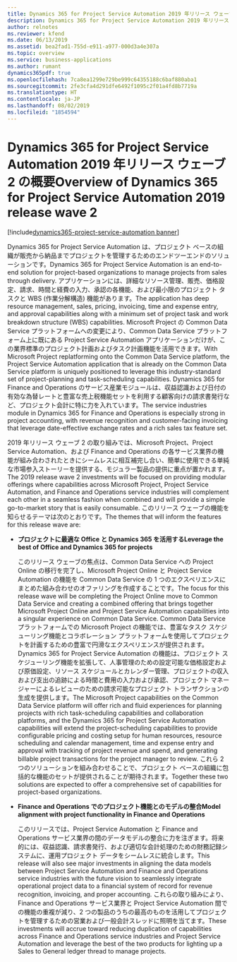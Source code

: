 ```yaml
---
title: Dynamics 365 for Project Service Automation 2019 年リリース ウェーブ 2 の概要
description: Dynamics 365 for Project Service Automation 2019 年リリース ウェーブ 2 の概要
author: relnotes
ms.reviewer: kfend
ms.date: 06/13/2019
ms.assetid: bea2fad1-755d-e911-a977-000d3a4e307a
ms.topic: overview
ms.service: business-applications
ms.author: rumant
dynamics365pdf: true
ms.openlocfilehash: 7ca8ea1299e729be999c64355188c6baf880aba1
ms.sourcegitcommit: 2fe3cfa4d291dfe6492f1095c2f01a4fd8b7719a
ms.translationtype: HT
ms.contentlocale: ja-JP
ms.lasthandoff: 08/02/2019
ms.locfileid: "1854594"
---
```

# <a name="overview-of-dynamics-365-for-project-service-automation-2019-release-wave-2"></a><span data-ttu-id="a3a82-103">Dynamics 365 for Project Service Automation 2019 年リリース ウェーブ 2 の概要</span><span class="sxs-lookup"><span data-stu-id="a3a82-103">Overview of Dynamics 365 for Project Service Automation 2019 release wave 2</span></span>
[!include[dynamics365-project-service-automation banner](../includes/dynamics365-project-service-automation.md)]

<span data-ttu-id="a3a82-104">Dynamics 365 for Project Service Automation は、プロジェクト ベースの組織が販売から納品までプロジェクトを管理するためのエンドツーエンドのソリューションです。</span><span class="sxs-lookup"><span data-stu-id="a3a82-104">Dynamics 365 for Project Service Automation is an end-to-end solution for project-based organizations to manage projects from sales through delivery.</span></span> <span data-ttu-id="a3a82-105">アプリケーションには、詳細なリソース管理、販売、価格設定、請求、時間と経費の入力、承認の各機能、および最小限のプロジェクト タスクと WBS (作業分解構造) 機能があります。</span><span class="sxs-lookup"><span data-stu-id="a3a82-105">The application has deep resource management, sales, pricing, invoicing, time and expense entry, and approval capabilities along with a minimum set of project task and work breakdown structure (WBS) capabilities.</span></span> <span data-ttu-id="a3a82-106">Microsoft Project の Common Data Service プラットフォームへの変更により、Common Data Service プラットフォーム上に既にある Project Service Automation アプリケーションだけが、この業界標準のプロジェクト計画およびタスク計画機能を活用できます。</span><span class="sxs-lookup"><span data-stu-id="a3a82-106">With Microsoft Project replatforming onto the Common Data Service platform, the Project Service Automation application that is already on the Common Data Service platform is uniquely positioned to leverage this industry-standard set of project-planning and task-scheduling capabilities.</span></span> <span data-ttu-id="a3a82-107">Dynamics 365 for Finance and Operations のサービス産業モジュールは、収益認識および日付の有効な為替レートと豊富な売上税機能セットを利用する顧客向けの請求書発行など、プロジェクト会計に特に力を入れています。</span><span class="sxs-lookup"><span data-stu-id="a3a82-107">The service industries module in Dynamics 365 for Finance and Operations is especially strong in project accounting, with revenue recognition and customer-facing invoicing that leverage date-effective exchange rates and a rich sales tax feature set.</span></span> 

<span data-ttu-id="a3a82-108">2019 年リリース ウェーブ 2 の取り組みでは、Microsoft Project、Project Service Automation、および Finance and Operations の各サービス業界の機能が組み合わされたときにシームレスに相互補完し合い、簡単に使用できる単純な市場参入ストーリーを提供する、モジュラー製品の提供に重点が置かれます。</span><span class="sxs-lookup"><span data-stu-id="a3a82-108">The 2019 release wave 2 investments will be focused on providing modular offerings where capabilities across Microsoft Project, Project Service Automation, and Finance and Operations service industries will complement each other in a seamless fashion when combined and will provide a simple go-to-market story that is easily consumable.</span></span> <span data-ttu-id="a3a82-109">このリリース ウェーブの機能を知らせるテーマは次のとおりです。</span><span class="sxs-lookup"><span data-stu-id="a3a82-109">The themes that will inform the features for this release wave are:</span></span>

- <span data-ttu-id="a3a82-110">**プロジェクトに最適な Office と Dynamics 365 を活用する**</span><span class="sxs-lookup"><span data-stu-id="a3a82-110">**Leverage the best of Office and Dynamics 365 for projects**</span></span>

  <span data-ttu-id="a3a82-111">このリリース ウェーブの焦点は、Common Data Service への Project Online の移行を完了し、Microsoft Project Online と Project Service Automation の機能を Common Data Service の 1 つのエクスペリエンスにまとめた組み合わせのオファリングを作成することです。</span><span class="sxs-lookup"><span data-stu-id="a3a82-111">The focus for this release wave will be completing the Project Online move to Common Data Service and creating a combined offering that brings together Microsoft Project Online and Project Service Automation capabilities into a singular experience on Common Data Service.</span></span> <span data-ttu-id="a3a82-112">Common Data Service プラットフォームでの Microsoft Project の機能では、豊富なタスク スケジューリング機能とコラボレーション プラットフォームを使用してプロジェクトを計画するための豊富で円滑なエクスペリエンスが提供されます。Dynamics 365 for Project Service Automation の機能は、プロジェクト スケジューリング機能を拡張して、人事管理のための設定可能な価格設定および原価設定、リソース スケジュールとカレンダー管理、プロジェクトの収入および支出の追跡による時間と費用の入力および承認、プロジェクト マネージャーによるレビューのための請求可能なプロジェクト トランザクションの生成を提供します。</span><span class="sxs-lookup"><span data-stu-id="a3a82-112">The Microsoft Project capabilities on the Common Data Service platform will offer rich and fluid experiences for planning projects with rich task-scheduling capabilities and collaboration platforms, and the Dynamics 365 for Project Service Automation capabilities will extend the project-scheduling capabilities to provide configurable pricing and costing setup for human resources, resource scheduling and calendar management, time and expense entry and approval with tracking of project revenue and spend, and generating billable project transactions for the project manager to review.</span></span> <span data-ttu-id="a3a82-113">これら 2 つのソリューションを組み合わせることで、プロジェクト ベースの組織に包括的な機能のセットが提供されることが期待されます。</span><span class="sxs-lookup"><span data-stu-id="a3a82-113">Together these two solutions are expected to offer a comprehensive set of capabilities for project-based organizations.</span></span>    

- <span data-ttu-id="a3a82-114">**Finance and Operations でのプロジェクト機能とのモデルの整合**</span><span class="sxs-lookup"><span data-stu-id="a3a82-114">**Model alignment with project functionality in Finance and Operations**</span></span>

  <span data-ttu-id="a3a82-115">このリリースでは、Project Service Automation と Finance and Operations サービス業界の間のデータモデルの整合に力を注ぎます。将来的には、収益認識、請求書発行、および適切な会計処理のための財務記録システムに、運用プロジェクト データをシームレスに統合します。</span><span class="sxs-lookup"><span data-stu-id="a3a82-115">This release will also see major investments in aligning the data models between Project Service Automation and Finance and Operations service industries with the future vision to seamlessly integrate operational project data to a financial system of record for revenue recognition, invoicing, and proper accounting.</span></span> <span data-ttu-id="a3a82-116">これらの取り組みにより、Finance and Operations サービス業界と Project Service Automation 間での機能の重複が減り、2 つの製品のうちの最高のものを活用してプロジェクトを管理するための営業および一般会計スレッドに照明を当てます。</span><span class="sxs-lookup"><span data-stu-id="a3a82-116">These investments will accrue toward reducing duplication of capabilities across Finance and Operations service industries and Project Service Automation and leverage the best of the two products for lighting up a Sales to General ledger thread to manage projects.</span></span>      